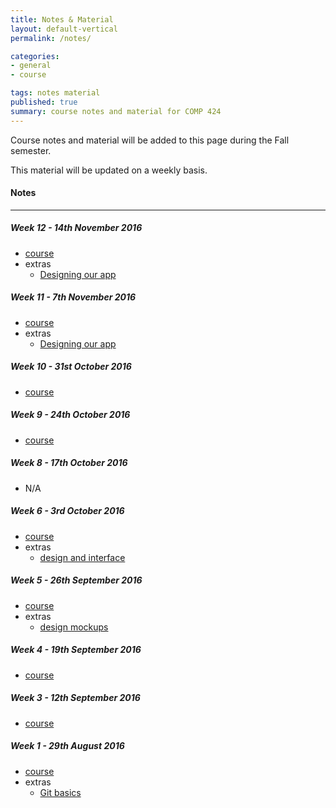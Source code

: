 ```yaml
---
title: Notes & Material
layout: default-vertical
permalink: /notes/

categories:
- general
- course

tags: notes material
published: true
summary: course notes and material for COMP 424
---
```


Course notes and material will be added to this page during the Fall semester.

This material will be updated on a weekly basis.

#### Notes

***

<!--
##### Week 14 - 25th April 2016
  * [final report outline](/assets/docs/comp424-final-report-outline.pdf)

##### Week 13 - 18th April 2016
  * [course](/assets/docs/Comp424-week13.pdf)
  * [course extra - final report outline](/assets/docs/comp424-final-report-outline.pdf)

##### Week 12 - 11th April 2016
  * [course](/assets/docs/Comp424-week12.pdf)
  * [course extra - final report outline](/assets/docs/comp424-final-report-outline.pdf)

##### Week 11 - 4th April 2016
  * [course](/assets/docs/Comp424-week11.pdf)

##### Week 10 - 28th March 2016
  * [course](/assets/docs/Comp424-week10.pdf)

##### Week 9 - 21st March 2016
  * [course](/assets/docs/Comp424-week9.pdf)

##### Week 8 - 14th March 2016
  * [course](/assets/docs/Comp424-week8.pdf)

##### Week 6 - 29th February 2016
  * [course](/assets/docs/Comp424-week6.pdf)
  * [design and interface - part 2](/assets/docs/design-interface-part2.pdf)
-->

##### Week 12 - 14th November 2016
  * [course](/assets/docs/Comp424-week12.pdf)
  * extras
    * [Designing our app](/assets/docs/extras/fall2016/design-information-architecture.pdf)

##### Week 11 - 7th November 2016
  * [course](/assets/docs/Comp424-week11.pdf)
  * extras
    * [Designing our app](/assets/docs/extras/fall2016/design-our-app.pdf)

##### Week 10 - 31st October 2016
  * [course](/assets/docs/Comp424-week10.pdf)

##### Week 9 - 24th October 2016
  * [course](/assets/docs/Comp424-week9.pdf)

##### Week 8 - 17th October 2016
  * N/A

##### Week 6 - 3rd October 2016
  * [course](/assets/docs/Comp424-week6.pdf)
  * extras
    * [design and interface](/assets/docs/extras/fall2016/design-interface.pdf)

##### Week 5 - 26th September 2016
  * [course](/assets/docs/Comp424-week5.pdf)
  * extras
    * [design mockups](/assets/docs/extras/fall2016/design-mockups.pdf)

##### Week 4 - 19th September 2016
  * [course](/assets/docs/Comp424-week4.pdf)

##### Week 3 - 12th September 2016
  * [course](/assets/docs/Comp424-week3.pdf)

##### Week 1 - 29th August 2016
  * [course](/assets/docs/Comp424-week1.pdf)
  * extras
    * [Git basics](/assets/docs/extras/fall2016/git-basics.pdf)
